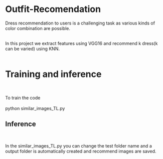 # Outfit-Recomendation

Dress recommendation to users is a challenging task as various kinds of color combination are possible.<br><br>

In this project we extract features using VGG16 and recommend k dress(k can be varied) using KNN.<br><br>

# Training and inference 
<br>

To train the code <br><br>
python similar_images_TL.py 
<br>
## Inference 
<br>

In the similar_images_TL.py you can change the test folder name and a output folder is automatically created and recommend images are saved. 
